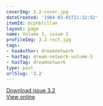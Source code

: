```yaml
---
coverImg: 3.2-cover.jpg
dateCreated: '1984-03-01T11:32:52'
itemId: bcphblcllan
layout: page
name: Volume 3, issue 2
profileImg: 3.2-rect.jpg
tags:
- hasAuthor: dreamnetwork
- hasTag: dream-network-volume-3
- hasTag: dreamnetwork
type: post
urlSlug: '3.2'
---
```

<a href="../files/pdfs/Volume_3/3.2-'3-4'-The-Dream-Network-Volume-3-4.pdf" download="">Download issue 3.2</a><br><a href="../files/pdfs/Volume_3/3.2-'3-4'-The-Dream-Network-Volume-3-4.pdf">View online</a>
